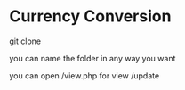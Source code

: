 # Currency Conversion 


git clone 

you can name the folder in any way you want

you can open 
/view.php for view 
/update 
